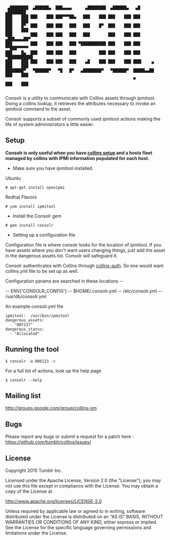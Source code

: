 ```

 ▄████████  ▄██████▄  ███▄▄▄▄      ▄████████  ▄██████▄   ▄█          ▄████████ 
███    ███ ███    ███ ███▀▀▀██▄   ███    ███ ███    ███ ███         ███    ███ 
███    █▀  ███    ███ ███   ███   ███    █▀  ███    ███ ███         ███    ███ 
███        ███    ███ ███   ███   ███        ███    ███ ███        ▄███▄▄▄▄██▀ 
███        ███    ███ ███   ███ ▀███████████ ███    ███ ███       ▀▀███▀▀▀▀▀   
███    █▄  ███    ███ ███   ███          ███ ███    ███ ███       ▀███████████ 
███    ███ ███    ███ ███   ███    ▄█    ███ ███    ███ ███▌    ▄   ███    ███ 
████████▀   ▀██████▀   ▀█   █▀   ▄████████▀   ▀██████▀  █████▄▄██   ███    ███ 
                                                        ▀           ███    ███ 
                                                        
```

Consolr is a utility to communicate with Collins assets through ipmitool. Doing a
collins lookup, it retrieves the attributes necessary to invoke an ipmitool
command to the asset.
 
Consolr supports a subset of commonly used ipmitool actions making the life of 
system administrators a little easier.

## Setup 

**Consolr is only useful when you have [collins setup](http://tumblr.github.io/collins/) and a hosts fleet managed by collins with IPMI information populated for each host.**

- Make sure you have ipmitool installed.

Ubuntu

```
# apt-get install openipmi
```

Redhat Flavors

```
# yum install ipmitool
```

- Install the Consolr gem

```
# gem install consolr
```

- Setting up a configuration file

Configuration file is where consolr looks for the location of ipmitool.
If you have assets where you don't want users changing things, just add the 
asset in the dangerous assets list. Consolr will safeguard it.

Consolr authenticates with Collins through [collins-auth](https://github.com/tumblr/collins/tree/master/support/ruby/collins-auth). So 
one would want collins.yml file to be set up as well.

Configuration params are searched in these locations -- 

-- ENV['CONSOLR_CONFIG']
-- $HOME/.consolr.yml
-- /etc/consolr.yml
-- /var/db/consolr.yml

An example consolr.yml file

```    
ipmitool:  /usr/bin/ipmitool
dangerous_assets:
  - "007117"
dangerous_status:
  - "Allocated"
```

## Running the tool

```
$ consolr -a 006123 -c
```

For a full list of actions, look up the help page

```
$ consolr --help
```

## Mailing list
http://groups.google.com/group/collins-sm

## Bugs

Please report any bugs or submit a request for a patch here : <https://github.com/tumblr/collins/issues/>

## License
Copyright 2015 Tumblr Inc.

Licensed under the Apache License, Version 2.0 (the "License"); you may not use
this file except in compliance with the License. You may obtain a copy of the
License at

http://www.apache.org/licenses/LICENSE-2.0

Unless required by applicable law or agreed to in writing, software distributed
under the License is distributed on an "AS IS" BASIS, WITHOUT WARRANTIES OR
CONDITIONS OF ANY KIND, either express or implied. See the License for the
specific language governing permissions and limitations under the License.
